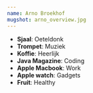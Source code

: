 ```yaml
---
name: Arno Broekhof
mugshot: arno_overview.jpg
---
```

* **Sjaal**: Oeteldonk
* **Trompet**: Muziek
* **Koffie**: Heerlijk
* **Java Magazine**: Coding
* **Apple Macbook**: Work 
* **Apple watch**: Gadgets
* **Fruit**: Healthy
